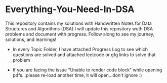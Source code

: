 # Everything-You-Need-In-DSA
This repository contains my solutions with Handwritten Notes for Data Structures and Algorithms (DSA).I will update this repository wuth DSA problems and document with progress. Follow along to see my journey, solutions, and learnings!

- In every Topic Folder, I have attached Progress Log to see which questions are solved and attached leetcode or gfg links to solve that problem

- If you are facing the issue "Unable to render code block" while opening pdfs...please re-load another time, it will open...don't ignore :)
